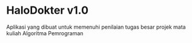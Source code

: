 # HaloDokter v1.0

Aplikasi yang dibuat untuk memenuhi penilaian tugas besar projek mata kuliah Algoritma Pemrograman
